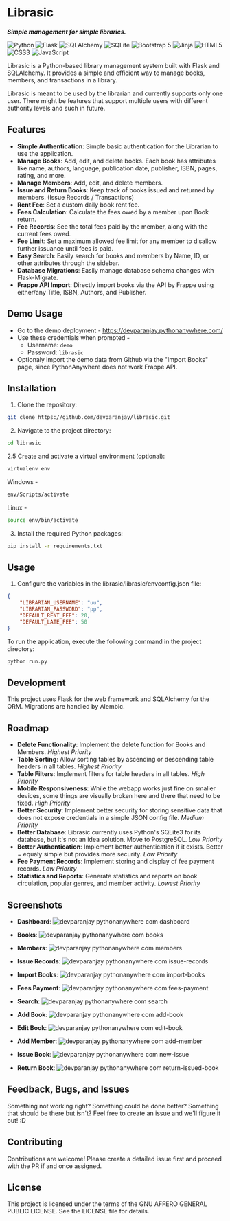 # Librasic
***Simple management for simple libraries.***

![Python](https://img.shields.io/badge/-Python-3776AB?style=flat-square&logo=python&logoColor=white) ![Flask](https://img.shields.io/badge/-Flask-000000?style=flat-square&logo=flask&logoColor=white) ![SQLAlchemy](https://img.shields.io/badge/-SQLAlchemy-FCA121?style=flat-square&logo=sqlalchemy&logoColor=white) ![SQLite](https://img.shields.io/badge/-SQLite-07405E?style=flat-square&logo=sqlite&logoColor=white) ![Bootstrap 5](https://img.shields.io/badge/-Bootstrap-7952B3?style=flat-square&logo=bootstrap&logoColor=white) ![Jinja](https://img.shields.io/badge/-Jinja-B41717?style=flat-square&logo=jinja&logoColor=white) ![HTML5](https://img.shields.io/badge/-HTML5-E34F26?style=flat-square&logo=html5&logoColor=white)
![CSS3](https://img.shields.io/badge/-CSS3-1572B6?style=flat-square&logo=css3&logoColor=white) ![JavaScript](https://img.shields.io/badge/-JavaScript-F7DF1E?style=flat-square&logo=javascript&logoColor=black)

Librasic is a Python-based library management system built with Flask and SQLAlchemy. It provides a simple and efficient way to manage books, members, and transactions in a library.

Librasic is meant to be used by the librarian and currently supports only one user.
There might be features that support multiple users with different authority levels and such in future.
<!-- todo -->
<!-- Librasic Screenshots -->

## Features

- **Simple Authentication**: Simple basic authentication for the Librarian to use the application.
- **Manage Books**: Add, edit, and delete books. Each book has attributes like name, authors, language, publication date, publisher, ISBN, pages, rating, and more.
- **Manage Members**: Add, edit, and delete members.
- **Issue and Return Books**: Keep track of books issued and returned by members. (Issue Records / Transactions)
- **Rent Fee**: Set a custom daily book rent fee.
- **Fees Calculation**: Calculate the fees owed by a member upon Book return.
- **Fee Records**: See the total fees paid by the member, along with the current fees owed.
- **Fee Limit**: Set a maximum allowed fee limit for any member to disallow further issuance until fees is paid.
- **Easy Search**: Easily search for books and members by Name, ID, or other attributes through the sidebar.
- **Database Migrations**: Easily manage database schema changes with Flask-Migrate.
- **Frappe API Import**: Directly import books via the API by Frappe using either/any Title, ISBN, Authors, and Publisher.

## Demo Usage

- Go to the demo deployment -
https://devparanjay.pythonanywhere.com/
- Use these credentials when prompted -
    - Username:
``
demo
``
    - Password:
``
librasic
``
- Optionaly import the demo data from Github via the "Import Books" page, since PythonAnywhere does not work Frappe API.

## Installation

1. Clone the repository:
```sh
git clone https://github.com/devparanjay/librasic.git
```

2. Navigate to the project directory:
```sh
cd librasic
```

2.5 Create and activate a virtual environment (optional):
```sh
virtualenv env
```
Windows -
```sh
env/Scripts/activate
```
Linux -
```sh
source env/bin/activate
```

3. Install the required Python packages:
```sh
pip install -r requirements.txt
```

## Usage

1. Configure the variables in the librasic/librasic/envconfig.json file:
```json
{
    "LIBRARIAN_USERNAME": "uu",
    "LIBRARIAN_PASSWORD": "pp",
    "DEFAULT_RENT_FEE": 20,
    "DEFAULT_LATE_FEE": 50
}
```

To run the application, execute the following command in the project directory:
```sh
python run.py
```

## Development

This project uses Flask for the web framework and SQLAlchemy for the ORM. Migrations are handled by Alembic.

## Roadmap

- **Delete Functionality**: Implement the delete function for Books and Members.
*Highest Priority*
- **Table Sorting**: Allow sorting tables by ascending or descending table headers in all tables.
*Highest Priority*
- **Table Filters**: Implement filters for table headers in all tables.
*High Priority*
- **Mobile Responsiveness**: While the webapp works just fine on smaller devices, some things are visually broken here and there that need to be fixed.
*High Priority*
- **Better Security**: Implement better security for storing sensitive data that does not expose credentials in a simple JSON config file.
*Medium Priority*
- **Better Database**: Librasic currently uses Python's SQLite3 for its database, but it's not an idea solution. Move to PostgreSQL.
*Low Priority*
- **Better Authentication**:
Implement better authentication if it exists. Better = equaly simple but provides more security.
*Low Priority*
- **Fee Payment Records**: Implement storing and display of fee payment records.
*Low Priority*
- **Statistics and Reports**: Generate statistics and reports on book circulation, popular genres, and member activity.
*Lowest Priority*

## Screenshots

- **Dashboard**:
  ![devparanjay pythonanywhere com dashboard](https://github.com/devparanjay/librasic/assets/45117614/298ae262-38e6-4411-9a27-c134c00164d6)

- **Books**:
  ![devparanjay pythonanywhere com books](https://github.com/devparanjay/librasic/assets/45117614/d0810439-acd5-4334-9c83-8f48987efcc5)

- **Members**:
  ![devparanjay pythonanywhere com members](https://github.com/devparanjay/librasic/assets/45117614/332def78-f80c-420e-95c3-6c76eb0d7eb7)

- **Issue Records**:
  ![devparanjay pythonanywhere com issue-records](https://github.com/devparanjay/librasic/assets/45117614/b01de211-29b7-4f77-8612-82e030fab317)

- **Import Books**:
  ![devparanjay pythonanywhere com import-books](https://github.com/devparanjay/librasic/assets/45117614/937bdc6d-ca9d-4c6f-958e-a6727bf88504)

- **Fees Payment**:
  ![devparanjay pythonanywhere com fees-payment](https://github.com/devparanjay/librasic/assets/45117614/c370da8e-9c73-4fae-b14d-1e3b162b755c)

- **Search**:
  ![devparanjay pythonanywhere com search](https://github.com/devparanjay/librasic/assets/45117614/6d604f53-a3f4-4e18-a372-b610c2fd5c9a)

- **Add Book**:
  ![devparanjay pythonanywhere com add-book](https://github.com/devparanjay/librasic/assets/45117614/50256b7b-bf34-4f6f-902b-454d3f1f65f7)

- **Edit Book**:
  ![devparanjay pythonanywhere com edit-book](https://github.com/devparanjay/librasic/assets/45117614/510b574c-bd5f-4e96-8015-aa387a58c89e)

- **Add Member**:
  ![devparanjay pythonanywhere com add-member](https://github.com/devparanjay/librasic/assets/45117614/9fb86813-d312-4ff0-bdf7-c4af9e2e8593)

- **Issue Book**:
  ![devparanjay pythonanywhere com new-issue](https://github.com/devparanjay/librasic/assets/45117614/bc976f4d-5698-4ae5-afd6-779a6034408b)

- **Return Book**:
  ![devparanjay pythonanywhere com return-issued-book](https://github.com/devparanjay/librasic/assets/45117614/68f2690a-a00b-4132-9562-ee31f2e589a2)


## Feedback, Bugs, and Issues

Something not working right? Something could be done better? Something that should be there but isn't?
Feel free to create an issue and we'll figure it out! :D

## Contributing

Contributions are welcome!
Please create a detailed issue first and proceed with the PR if and once assigned.

## License

This project is licensed under the terms of the GNU AFFERO GENERAL PUBLIC LICENSE. See the LICENSE file for details.
